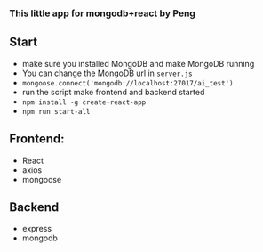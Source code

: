 ### This  little app for mongodb+react by Peng
## Start
*  make sure you installed MongoDB and make  MongoDB running
*  You can change the MongoDB url in `server.js`
*  `mongoose.connect('mongodb://localhost:27017/ai_test')`
*  run the script make frontend and backend started
*  `npm install -g create-react-app`
*  `npm run start-all`

## Frontend:
* React
* axios
* mongoose

## Backend
* express
* mongodb


